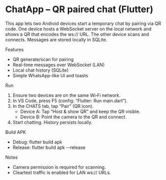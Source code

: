 # ChatApp – QR paired chat (Flutter)

This app lets two Android devices start a temporary chat by pairing via QR code.
One device hosts a WebSocket server on the local network and shows a QR that encodes the ws:// URL. The other device scans and connects. Messages are stored locally in SQLite.

Features
- QR generate/scan for pairing
- Real-time messages over WebSocket (LAN)
- Local chat history (SQLite)
- Simple WhatsApp-like UI and toasts

Run
1) Ensure two devices are on the same Wi‑Fi network.
2) In VS Code, press F5 (config: “Flutter: Run main.dart”).
3) In the CHATS tab, tap “Pair” (QR icon).
	- Device A: Tap “Host & show QR” and keep the QR visible.
	- Device B: Point the camera to the QR and connect.
4) Start chatting. History persists locally.

Build APK
- Debug: flutter build apk
- Release: flutter build apk --release

Notes
- Camera permission is required for scanning.
- Cleartext traffic is enabled for LAN ws:// URLs.
